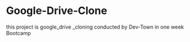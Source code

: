 # Google-Drive-Clone
this project is google_drive _cloning conducted by Dev-Town in one week Bootcamp
